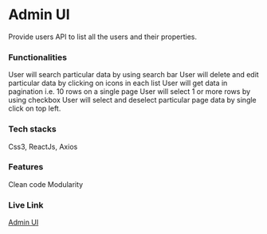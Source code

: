 # Admin UI
Provide users API to list all the users and their properties.


### Functionalities
User will search particular data by using search bar
User will delete and edit particular data by clicking on icons in each list
User will get data in pagination i.e. 10 rows on a single page
User will select 1 or more rows by using checkbox
User will select and deselect particular page data by single click on top left.


### Tech stacks
Css3, ReactJs, Axios


### Features
Clean code
Modularity

### Live Link
[Admin UI](https://arpit-admin-ui.netlify.app/)